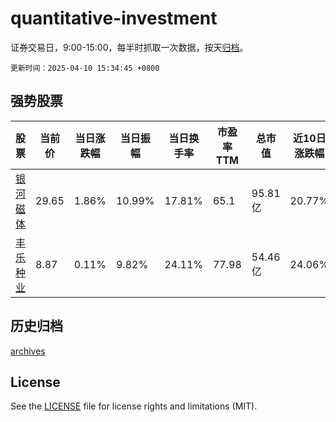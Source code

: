 # quantitative-investment

证券交易日，9:00-15:00，每半时抓取一次数据，按天[归档](archives)。

`更新时间：2025-04-10 15:34:45 +0800`

## 强势股票

|股票|当前价|当日涨跌幅|当日振幅|当日换手率|市盈率TTM|总市值|近10日涨跌幅|
|----|----|----|----|----|----|----|----|
|[银河磁体](https://xueqiu.com/S/SZ300127)|29.65|1.86%|10.99%|17.81%|65.1|95.81亿|20.77%|
|[丰乐种业](https://xueqiu.com/S/SZ000713)|8.87|0.11%|9.82%|24.11%|77.98|54.46亿|24.06%|

## 历史归档

[archives](archives)

## License

See the [LICENSE](LICENSE) file for license rights and limitations (MIT).